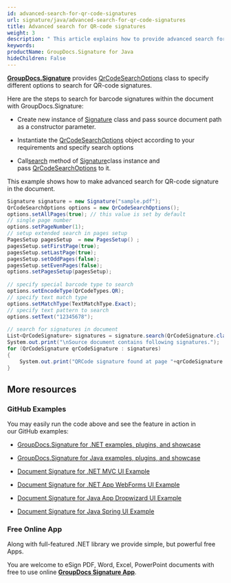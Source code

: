 ```yaml
---
id: advanced-search-for-qr-code-signatures
url: signature/java/advanced-search-for-qr-code-signatures
title: Advanced search for QR-code signatures
weight: 3
description: " This article explains how to provide advanced search for QR-code electronic signatures with GroupDocs.Signature API."
keywords: 
productName: GroupDocs.Signature for Java
hideChildren: False
---
```

[**GroupDocs.Signature**](https://products.groupdocs.com/signature/java) provides [QrCodeSearchOptions](https://apireference.groupdocs.com/java/signature/com.groupdocs.signature.options.search/QrCodeSearchOptions) class to specify different options to search for QR-code signatures.

Here are the steps to search for barcode signatures within the document with GroupDocs.Signature:

*   Create new instance of [Signature](https://apireference.groupdocs.com/java/signature/com.groupdocs.signature/Signature) class and pass source document path as a constructor parameter.
    
*   Instantiate the [QrCodeSearchOptions](https://apireference.groupdocs.com/java/signature/com.groupdocs.signature.options.search/QrCodeSearchOptions) object according to your requirements and specify search options  
    
*   Call[search](https://apireference.groupdocs.com/java/signature/com.groupdocs.signature/Signature#search(java.lang.Class,%20com.groupdocs.signature.options.search.SearchOptions)) method of [Signature](https://apireference.groupdocs.com/java/signature/com.groupdocs.signature/Signature)class instance and pass [QrCodeSearchOptions](https://apireference.groupdocs.com/java/signature/com.groupdocs.signature.options.search/QrCodeSearchOptions) to it.
    

This example shows how to make advanced search for QR-code signature in the document.

```csharp
Signature signature = new Signature("sample.pdf");
QrCodeSearchOptions options = new QrCodeSearchOptions();
options.setAllPages(true); // this value is set by default
// single page number
options.setPageNumber(1);
// setup extended search in pages setup
PagesSetup pagesSetup  = new PagesSetup() ;
pagesSetup.setFirstPage(true);
pagesSetup.setLastPage(true);
pagesSetup.setOddPages(false);
pagesSetup.setEvenPages(false);
options.setPagesSetup(pagesSetup);
 
// specify special barcode type to search
options.setEncodeType(QrCodeTypes.QR);
// specify text match type
options.setMatchType(TextMatchType.Exact);
// specify text pattern to search
options.setText("12345678");
 
// search for signatures in document
List<QrCodeSignature> signatures = signature.search(QrCodeSignature.class, options);
System.out.print("\nSource document contains following signatures.");
for (QrCodeSignature qrCodeSignature : signatures)
{
    System.out.print("QRCode signature found at page "+qrCodeSignature.getPageNumber() +" with type "+qrCodeSignature.getEncodeType() +" and text "+ qrCodeSignature.getText());
}
```

## More resources

### GitHub Examples 

You may easily run the code above and see the feature in action in our GitHub examples:

*   [GroupDocs.Signature for .NET examples, plugins, and showcase](https://github.com/groupdocs-signature/GroupDocs.Signature-for-.NET)
    
*   [GroupDocs.Signature for Java examples, plugins, and showcase](https://github.com/groupdocs-signature/GroupDocs.Signature-for-Java)
    
*   [Document Signature for .NET MVC UI Example](https://github.com/groupdocs-signature/GroupDocs.Signature-for-.NET-MVC) 
    
*   [Document Signature for .NET App WebForms UI Example](https://github.com/groupdocs-signature/GroupDocs.Signature-for-.NET-WebForms)
    
*   [Document Signature for Java App Dropwizard UI Example](https://github.com/groupdocs-signature/GroupDocs.Signature-for-Java-Dropwizard)
    
*   [Document Signature for Java Spring UI Example](https://github.com/groupdocs-signature/GroupDocs.Signature-for-Java-Spring)
    

### Free Online App 

Along with full-featured .NET library we provide simple, but powerful free Apps.

You are welcome to eSign PDF, Word, Excel, PowerPoint documents with free to use online **[GroupDocs Signature App](https://products.groupdocs.app/signature)**.
